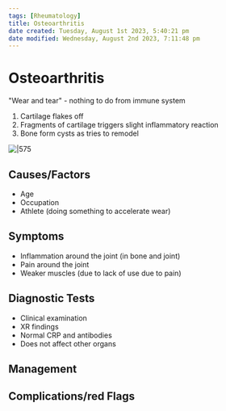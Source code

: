 ```yaml
---
tags: [Rheumatology]
title: Osteoarthritis
date created: Tuesday, August 1st 2023, 5:40:21 pm
date modified: Wednesday, August 2nd 2023, 7:11:48 pm
---
```




# Osteoarthritis

"Wear and tear" - nothing to do from immune system

1. Cartilage flakes off
2. Fragments of cartilage triggers slight inflammatory reaction
3. Bone form cysts as tries to remodel

![|575](https://i.imgur.com/A7xK364.png)

## Causes/Factors

- Age
- Occupation
- Athlete (doing something to accelerate wear)

## Symptoms

- Inflammation around the joint (in bone and joint)
- Pain around the joint
- Weaker muscles (due to lack of use due to pain)

## Diagnostic Tests

- Clinical examination
- XR findings
- Normal CRP and antibodies
- Does not affect other organs

## Management

## Complications/red Flags
